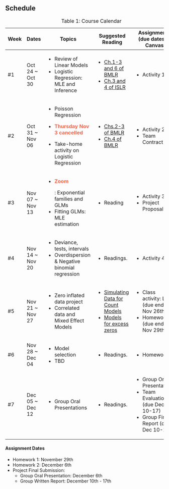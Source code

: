 ## Schedule
<table id="course-calendar">
    <caption>Table 1: Course Calendar</caption>
    <thead>
        <tr>
            <th style="width: 100px;">Week</th>
            <th style="width: 150px;">Dates</th>
            <th style="width: 400px;">Topics</th>
            <th style="width: 400px;">Suggested Reading</th>
            <th style="width: 200px;">Assignments (due dates in Canvas</th>
        </tr>
    </thead>
    <tbody>
       <tr>
            <td>#1</td>
            <td> Oct 24 ~ Oct 30 </td>
            <td style="text-align: left;">
                <ul>
                    <li> Review of Linear Models </li>
                    <li> Logistic Regression: MLE and Inference</li>
                </ul>
            </td>
            <td style="text-align: left;">
                <ul>
                    <li><a href="https://bookdown.org/roback/bookdown-BeyondMLR/ch-MLRreview.html">Ch.1-3 and 6 of BMLR</a></li>
                    <li><a href="https://www.statlearning.com">Ch.3 and 4 of ISLR</a></li>
                </ul>
            </td>
            <td style="text-align: left;">
                <ul>
                    <li>Activity 1</li>
                </ul>
            </td>
        </tr>
        <tr>
            <td>#2</td>
            <td> Oct 31 ~ Nov 06 </td>
            <td style="text-align: left;">
                        <ul>
                            <li> Poisson Regression </li>
                            <li> <b><p style="color:Tomato;">Thursday Nov 3 cancelled</p></b></li>
                            <li> Take-home activity on Logistic Regression</li>
                        </ul>
            </td>    
            <td style="text-align: left;">
                <ul>
                    <li><a href="https://bookdown.org/roback/bookdown-BeyondMLR/ch-beyondmost.html">Chs.2-3 of BMLR</a></li>
                    <li><a href="https://bookdown.org/roback/bookdown-BeyondMLR/ch-poissonreg.html">Ch.4 of BMLR</a></li>
                </ul>
            </td>
            <td style="text-align: left;">
                <ul>
                    <li>Activity 2</li>
                    <li>Team Contract</li>
                </ul>
            </td>
        </tr>
        <tr>
            <td>#3</td>
            <td> Nov 07 ~ Nov 13 </td>
            <td style="text-align: left;">
                <ul>
                    <li> <b><p style="color:Tomato;">Zoom</p></b>: Exponential families and GLMs </li>
                    <li> Fitting GLMs: MLE estimation </li>
                </ul>
            </td>    
            <td style="text-align: left;">
                <ul>
                    <li> Reading</li>
                </ul>
            </td>
            <td style="text-align: left;">
                <ul>
                    <li>Activity 3</li>
                    <li>Project Proposal</li>
                </ul>
            </td>
        </tr>
        <tr>
            <td>#4</td>
            <td> Nov 14 ~ Nov 20 </td>
            <td style="text-align: left;">
                <ul>
                    <li> Deviance, tests, intervals </li>
                    <li> Overdispersion & Negative binomial regression </li>
                </ul>
            </td>
            <td style="text-align: left;">
                <ul>
                    <li>Readings.</li>
                </ul>
            </td>
            <td style="text-align: left;">
                <ul>
                    <li>Activity 4</li>
                </ul>
            </td>
        </tr>
        <tr>
            <td>#5</td>
            <td> Nov 21 ~ Nov 27 </td>
            <td style="text-align: left;">
                <ul>
                    <li> Zero inflated data project </li>
                    <li> Correlated data and Mixed Effect Models </li>
                </ul>
            </td>
            <td style="text-align: left;">
                <ul>
                    <li><a href="https://data.library.virginia.edu/simulating-data-for-count-models/">Simulating Data for Count Models</a></li>
                    <li><a href="https://rpubs.com/kaz_yos/pscl-2">Models for excess zeros</a></li>
                </ul>
            </td>
            <td style="text-align: left;">
                <ul>
                    <li>Class activity: LME (due end of Nov 26th)</li>
                    <li>Homework 1 (due end of Nov 29th)</li>
                </ul>
            </td>
        </tr>
        <tr>
            <td>#6</td>
            <td> Nov 28 ~ Dec 04 </td>
            <td style="text-align: left;">
                <ul>
                    <li> Model selection </li>
                    <li>TBD</li>
                </ul>
            </td>
            <td style="text-align: left;">
                <ul>
                    <li>Readings.</li>
                </ul>
            </td>
            <td style="text-align: left;">
                <ul>
                    <li>Homework 2</li>
                </ul>
            </td>
        </tr>
        <tr>
            <td>#7</td>
            <td> Dec 05 ~ Dec 12 </td>
            <td style="text-align: left;">
                <ul>
                    <li> Group Oral Presentations </li>
                </ul>
            </td>
            <td style="text-align: left;">
                <ul>
                    <li>Readings.</li>
                </ul>
            </td>
            <td style="text-align: left;">
                <ul>
                    <li> Group Oral Presentations </li>
                   <li>Team Evaluation (due Dec 10-17) </li>
                    <li>Group Final Report (due Dec 10-17)</li>
                </ul>
            </td>
        </tr>
    </tbody>
</table>


#### Assignment Dates
- Homework 1: November 29th
- Homework 2: December 6th
- Project Final Submission:
    - Group Oral Presentation: December 6th
    - Group Written Report: December 10th - 17th
  

